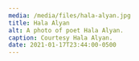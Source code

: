 ```yaml
---
media: /media/files/hala-alyan.jpg
title: Hala Alyan
alt: A photo of poet Hala Alyan.
caption: Courtesy Hala Alyan.
date: 2021-01-17T23:44:00-0500
---
```

